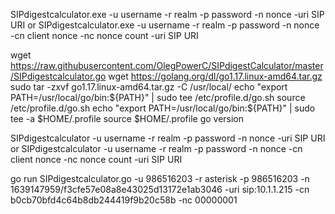 SIPdigestcalculator.exe -u username -r realm -p password -n nonce -uri SIP URI
or
SIPdigestcalculator.exe -u username -r realm -p password -n nonce -cn client nonce -nc nonce count -uri SIP URI


wget https://raw.githubusercontent.com/OlegPowerC/SIPdigestCalculator/master/SIPdigestcalculator.go
wget https://golang.org/dl/go1.17.linux-amd64.tar.gz
sudo tar -zxvf go1.17.linux-amd64.tar.gz -C /usr/local/
echo "export PATH=/usr/local/go/bin:${PATH}" | sudo tee /etc/profile.d/go.sh
source /etc/profile.d/go.sh
echo "export PATH=/usr/local/go/bin:${PATH}" | sudo tee -a $HOME/.profile
source $HOME/.profile
go version

SIPdigestcalculator -u username -r realm -p password -n nonce -uri SIP URI 
or 
SIPdigestcalculator -u username -r realm -p password -n nonce -cn client nonce -nc nonce count -uri SIP URI

go run SIPdigestcalculator.go -u 986516203 -r asterisk -p 986516203 -n 1639147959/f3cfe57e08a8e43025d13172e1ab3046 -uri sip:10.1.1.215  -cn b0cb70bfd4c64b8db244419f9b20c58b -nc 00000001 
